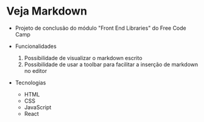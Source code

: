 # Veja Markdown

- Projeto de conclusão do módulo "Front End Libraries" do Free Code Camp

- Funcionalidades
  1. Possibilidade de visualizar o markdown escrito
  2. Possibilidade de usar a toolbar para facilitar a inserção de markdown no editor
  
 - Tecnologias
    - HTML
   - CSS
   - JavaScript
   - React
